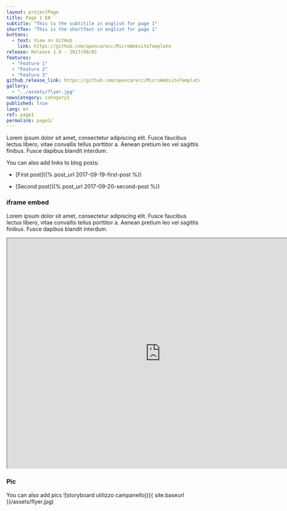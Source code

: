 ```yaml
---
layout: projectPage
title: Page 1 EN
subtitle: "This is the subtitile in english for page 1"
shortTex: "This is the shortText in english for page 1"
buttons:
  - text: View on GitHub
    link: https://github.com/opencarecc/MicroWebsiteTemplate
release: Release 1.0 - 2017/08/01
features:
  - "Feature 1"
  - "Feature 2"
  - "Feature 3"
github_release_link: https://github.com/opencarecc/MicroWebsiteTemplate
gallery:
  - "../assets/flyer.jpg"
newsCategory: category1
published: true
lang: en
ref: page1
permalink: page1/
---
```


Lorem ipsum dolor sit amet, consectetur adipiscing elit. Fusce faucibus lectus libero, vitae convallis tellus porttitor a. Aenean pretium leo vel sagittis finibus. Fusce dapibus blandit interdum.

You can also add links to blog posts:
- [First post]({% post_url 2017-09-19-first-post %})

- [Second post]({% post_url 2017-09-20-second-post %})


### iframe embed

Lorem ipsum dolor sit amet, consectetur adipiscing elit. Fusce faucibus lectus libero, vitae convallis tellus porttitor a. Aenean pretium leo vel sagittis finibus. Fusce dapibus blandit interdum.

<iframe src="https://drive.google.com/file/d/0B2SJ8fygbNJmV09qcUJYNEFsS28/preview" width="800px" height="600px"></iframe>

### Pic

You can also add pics
![storyboard utilizzo campanello]({{ site.baseurl }}/assets/flyer.jpg)

